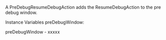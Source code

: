A PreDebugResumeDebugAction adds the ResumeDebugAction to the pre debug window.Instance Variables	preDebugWindow:		<Object>preDebugWindow	- xxxxx